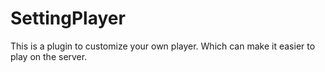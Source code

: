 # SettingPlayer
This is a plugin to customize your own player. Which can make it easier to play on the server.
